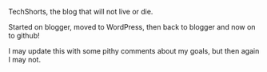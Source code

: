 TechShorts, the blog that will not live or die.

Started on blogger, moved to WordPress, then back to blogger and now on to github!

I may update this with some pithy comments about my goals, but then again I may not.
